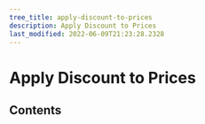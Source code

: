 ```yaml
---
tree_title: apply-discount-to-prices
description: Apply Discount to Prices
last_modified: 2022-06-09T21:23:28.2328
---
```


# Apply Discount to Prices

## Contents
